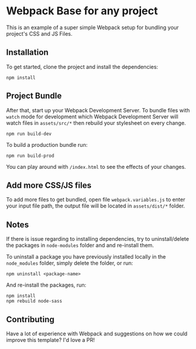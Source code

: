 # Webpack Base for any project
This is an example of a super simple Webpack setup for bundling your project's CSS and JS Files.

## Installation
To get started, clone the project and install the dependencies:
```
npm install
```

## Project Bundle
After that, start up your Webpack Development Server.
To bundle files with `watch` mode for development which Webpack Development Server will watch files in `assets/src/*` then rebuild your stylesheet on every change.
```
npm run build-dev
```

To build a production bundle run:
```
npm run build-prod
```
You can play around with `/index.html` to see the effects of your changes.

## Add more CSS/JS files
To add more files to get bundled, open file `webpack.variables.js` to enter your input file path, the output file will be located in `assets/dist/*` folder.

## Notes
If there is issue regarding to installing dependencies, try to uninstall/delete the packages in `node-modules` folder and and re-install them.

To uninstall a package you have previously installed locally in the `node_modules` folder, simply delete the folder, or run:
```
npm uninstall <package-name>
```

And re-install the packages, run:
```
npm install
npm rebuild node-sass
```

## Contributing
Have a lot of experience with Webpack and suggestions on how we could improve this template? I'd love a PR!